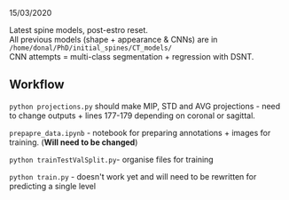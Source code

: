 15/03/2020 <br>

Latest spine models, post-estro reset. <br>
All previous models (shape + appearance & CNNs) are in `/home/donal/PhD/initial_spines/CT_models/` <br>
CNN attempts  = multi-class segmentation + regression with DSNT. <br>


<h2> Workflow </h2>

`python projections.py` should make MIP, STD and AVG projections - need to change outputs + lines 177-179 depending on coronal or sagittal. <br>

`prepapre_data.ipynb` - notebook for preparing annotations + images for training. (__Will need to be changed__) <br>

`python trainTestValSplit.py`- organise files for training<br>

`python train.py` - doesn't work yet and will need to be rewritten for predicting a single level
